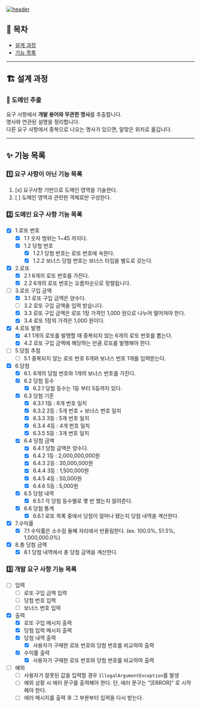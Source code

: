 [![header](https://capsule-render.vercel.app/api?type=waving&color=gradient&customColorList=24&animation=fadeIn&height=320&section=header&text=우아한테크코스%20Precourse%203주차&desc=🎱%20로또%20(Lotto)%20-%20김선재&fontSize=48&fontAlign=50&fontAlignY=36&descSize=24&descAlign=50&descAlignY=52)](https://github.com/h-beeen/java-racingcar-6/blob/h-beeen/docs/README.md)

## 🏁 목차

- [설계 과정](#🏗️-설계-과정)
- [기능 목록](#✨-기능-목록)

---

## 🏗️ 설계 과정

### 🎱 도메인 추출

요구 사항에서 **개발 용어와 무관한 명사**를 추출합니다.  
명사와 연관된 설명을 정리합니다.  
다른 요구 사항에서 중복으로 나오는 명사가 있으면, 알맞은 위치로 옮깁니다.

---

## ✨ 기능 목록

### 1️⃣ 요구 사항이 아닌 기능 목록

1. [x] 요구사항 기반으로 도메인 영역을 기술한다.
2. [ ] 도메인 영역과 관련한 객체로만 구성한다.

### 2️⃣ 도메인 요구 사항 기능 목록

- [x] 1.로또 번호
    - [x] 1.1 숫자 범위는 1~45 까지다.
    - [x] 1.2 당첨 번호
        - [x] 1.2.1 당첨 번호는 로또 번호에 속한다.
        - [x] 1.2.2 보너스 당첨 번호는 보너스 타입을 별도로 갖는다.
- [x] 2.로또
    - [x] 2.1 6개의 로또 번호를 가진다.
    - [x] 2.2 6개의 로또 번호는 오름차순으로 정렬됩니다.
- [ ] 3.로또 구입 금액
    - [x] 3.1 로또 구입 금액은 양수다.
    - [ ] 3.2 로또 구입 금액을 입력 받습니다.
    - [x] 3.3 로또 구입 금액은 로또 1장 가격인 1,000 원으로 나누어 떨어져야 한다.
    - [x] 3.4 로또 1장의 가격은 1,000 원이다.
- [x] 4.로또 발행
    - [x] 4.1 1개의 로또를 발행할 때 중복되지 않는 6개의 로또 번호를 뽑는다.
    - [x] 4.2 로또 구입 금액에 해당하는 만큼 로또를 발행해야 한다.
- [ ] 5.당첨 추첨
    - [ ] 5.1 중복되지 않는 로또 번호 6개와 보너스 번호 1개를 입력받는다.
- [x] 6.당첨
    - [x] 6.1. 6개의 당첨 번호와 1개의 보너스 번호를 가진다.
    - [x] 6.2 당첨 등수
        - [x] 6.2.1 당첨 등수는 1등 부터 5등까지 있다.
    - [x] 6.3 당첨 기준
        - [x] 6.3.1 1등 : 6개 번호 일치
        - [x] 6.3.2 2등 : 5개 번호 + 보너스 번호 일치
        - [x] 6.3.3 3등 : 5개 번호 일치
        - [x] 6.3.4 4등 : 4개 번호 일치
        - [x] 6.3.5 5등 : 3개 번호 일치
    - [x] 6.4 당첨 금액
        - [x] 6.4.1 당첨 금액은 양수다.
        - [x] 6.4.2 1등 : 2,000,000,000원
        - [x] 6.4.3 2등 : 30,000,000원
        - [x] 6.4.4 3등 : 1,500,000원
        - [x] 6.4.5 4등 : 50,000원
        - [x] 6.4.6 5등 : 5,000원
    - [x] 6.5 당첨 내역
        - [x] 6.5.1 각 당첨 등수별로 몇 번 했는지 알려준다.
    - [x] 6.6 당첨 통계
        - [x] 6.6.1 로또 목록 중에서 당첨이 얼마나 됐는지 당첨 내역을 계산한다.
- [x] 7.수익률
    - [x] 7.1 수익률은 소수점 둘째 자리에서 반올림한다. (ex. 100.0%, 51.5%, 1,000,000.0%)
- [x] 8.총 당첨 금액
    - [x] 8.1 당첨 내역에서 총 당첨 금액을 계산한다.

### 3️⃣ 개발 요구 사항 기능 목록

- [ ] 입력
    - [ ] 로또 구입 금액 입력
    - [ ] 당첨 번호 입력
    - [ ] 보너스 번호 입력
- [x] 출력
    - [x] 로또 구입 메시지 출력
    - [x] 당첨 입력 메시지 출력
    - [x] 당첨 내역 출력
        - [x] 사용자가 구매한 로또 번호와 당첨 번호를 비교하여 출력
    - [x] 수익률 출력
        - [x] 사용자가 구매한 로또 번호와 당첨 번호를 비교하여 출력
- [ ] 예외
    - [ ] 사용자가 잘못된 값을 입력할 경우 `IllegalArgumentException`를 발생
    - [ ] 예외 상황 시 에러 문구를 출력해야 한다. 단, 에러 문구는 "[ERROR]" 로 시작해야 한다.
    - [ ] 에러 메시지를 출력 후 그 부분부터 입력을 다시 받는다.
